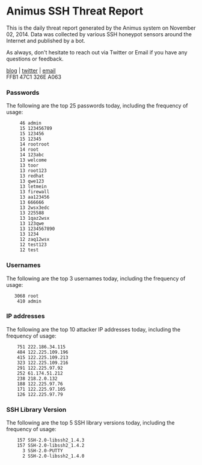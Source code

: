 # Animus SSH Threat Report

This is the daily threat report generated by the Animus system on November 02, 2014. Data was collected by various SSH honeypot sensors around the Internet and published by a bot.  

As always, don't hesitate to reach out via Twitter or Email if you have any questions or feedback.  

[blog](http://morris.guru) | [twitter](https://twitter.com/andrew___morris) | [email](mailto:andrew@morris.guru)  
FFB1 47C1 326E A063  
### Passwords
The following are the top 25 passwords today, including the frequency of usage:
```
     46 admin
     15 123456789
     15 123456
     15 12345
     14 rootroot
     14 root
     14 123abc
     13 welcome
     13 toor
     13 root123
     13 redhat
     13 qwe123
     13 letmein
     13 firewall
     13 aa123456
     13 666666
     13 2wsx3edc
     13 225588
     13 1qaz2wsx
     13 123qwe
     13 1234567890
     13 1234
     12 zaq12wsx
     12 test123
     12 test
```

### Usernames
The following are the top 3 usernames today, including the frequency of usage:
```
   3068 root
    410 admin
```

### IP addresses
The following are the top 10 attacker IP addresses today, including the frequency of usage:
```
    751 222.186.34.115
    484 122.225.109.196
    415 122.225.109.213
    323 122.225.109.216
    291 122.225.97.92
    252 61.174.51.212
    238 218.2.0.132
    188 122.225.97.76
    171 122.225.97.105
    126 122.225.97.79
```

### SSH Library Version
The following are the top 5 SSH library versions today, including the frequency of usage:
```
    157 SSH-2.0-libssh2_1.4.3
    157 SSH-2.0-libssh2_1.4.2
      3 SSH-2.0-PUTTY
      2 SSH-2.0-libssh2_1.4.0
```
